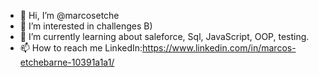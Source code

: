 - 👋 Hi, I’m @marcosetche
- 👀 I’m interested in challenges B)
- 🌱 I’m currently learning about saleforce, Sql, JavaScript, OOP, testing.
- 📫 How to reach me 
LinkedIn:https://www.linkedin.com/in/marcos-etchebarne-10391a1a1/


<!---
marcosetche/marcosetche is a ✨ special ✨ repository because its `README.md` (this file) appears on your GitHub profile.
You can click the Preview link to take a look at your changes.
--->
